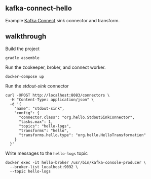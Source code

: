kafka-connect-hello
-------------------

Example [Kafka Connect](http://kafka.apache.org/documentation/#connect) sink connector and transform.

## walkthrough

Build the project

```
gradle assemble
```

Run the zookeeper, broker, and connect worker.

```
docker-compose up
```

Run the _stdout-sink_ connector

```
curl -XPOST http://localhost:8083/connectors \
  -H "Content-Type: application/json" \
  -d '{
    "name": "stdout-sink",
    "config": {
      "connector.class": "org.hello.StdoutSinkConnector",
      "tasks.max": 1,
      "topics": "hello-logs",
      "transforms": "hello",
      "transforms.hello.type": "org.hello.HelloTransformation"
    }
  }'
```

Write messages to the `hello-logs` topic

```
docker exec -it hello-broker /usr/bin/kafka-console-producer \
  --broker-list localhost:9092 \
  --topic hello-logs
```
